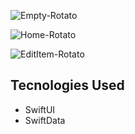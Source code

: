 ![Empty-Rotato](https://github.com/Brandon-Rod/WishList/assets/61842505/fb2a848e-7cee-4c2d-b057-de85076e87df)

![Home-Rotato](https://github.com/Brandon-Rod/WishList/assets/61842505/3e4eb8c9-2887-48cf-90bf-449aa3ecb566)

![EditItem-Rotato](https://github.com/Brandon-Rod/WishList/assets/61842505/50bc52e0-5a6e-44ad-82ee-9d65049acfbe)


## Tecnologies Used
- SwiftUI
- SwiftData
